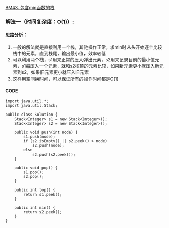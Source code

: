 [BM43. 包含min函数的栈](https://www.nowcoder.com/practice/4c776177d2c04c2494f2555c9fcc1e49?tpId=295&tqId=23268&ru=%2Fpractice%2F54275ddae22f475981afa2244dd448c6&qru=%2Fta%2Fformat-top101%2Fquestion-ranking&sourceUrl=%2Fexam%2Foj)
### 解法一（时间复杂度：O(1)）:
#### 思路分析：
1. 一般的解法就是直接利用一个栈，其他操作正常，求min时从头开始逐个比较栈中的元素，直到栈尾，输出最小值，效率较低
2. 可以利用两个栈，s1用来正常的压入弹出元素，s2用来记录目前的最小值元素，s1每压入一个元素，就和s2栈顶的元素比较，如果新元素更小就压入新元素到s2，如果旧元素更小就压入旧元素
3. 这样用空间换时间，可以保证所有的操作时间都是O(1)
#### CODE
```
import java.util.*;
import java.util.Stack;

public class Solution {
    Stack<Integer> s1 = new Stack<Integer>();
    Stack<Integer> s2 = new Stack<Integer>();
    
    public void push(int node) {
        s1.push(node);
        if (s2.isEmpty() || s2.peek() > node)
            s2.push(node);
        else
            s2.push(s2.peek());
    }
    
    public void pop() {
        s1.pop();
        s2.pop();
    }
    
    public int top() {
        return s1.peek();
    }
    
    public int min() {
        return s2.peek();
    }
}
```
